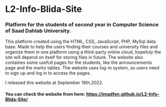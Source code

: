 # L2-Info-Blida-Site
### Platform for the students of second year in Computer Science of Saad Dahlab University.

  This platform created using the HTML, CSS, JavaScript, PHP, MySql data base. Made to help the users finding their courses and university files and organize them in one platform using a third-party online cloud, hopefuly the site will depend on itself for storing files in future. The website also containes some usefull pages for the students, like the announcements page and the marks tables. The website uses log-in system, so users need to sign up and log in to access the pages.

I released this website at September 19th,2022.

#### You can check the website from here: https://imadfen.github.io/L2-Info-Blida-Site/
